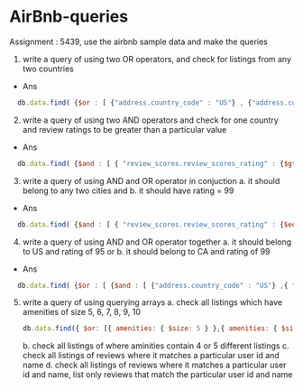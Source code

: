# AirBnb-queries
Assignment : 5439, use the airbnb sample data and make the queries

1. write a query of using two OR operators, and check for listings from any two countries
- Ans 
```js
  db.data.find( {$or : [ {"address.country_code" : "US"} , {"address.country_code" : "AU"}]} ).count()
```
2. write a query of using two AND operators and check for one country and review ratings to be greater than a particular value
- Ans
```js
  db.data.find( {$and : [ { "review_scores.review_scores_rating" : {$gt : 95}},{ "address.country_code" : "US" }] } ) .count()
```

3. write a query of using AND and OR operator in conjuction
    a. it should belong to any two cities and
    b. it should have rating = 99
- Ans
```js
  db.data.find( {$and : [ { "review_scores.review_scores_rating" : {$eq : 99}},{ $or : [ {"address.country_code" : "US"} , {"address.country_code" : "AU"}] }] } ).count()
```
4. write a query of using AND and OR operator together
    a. it should belong to US and rating of 95 or
    b. it should belong to CA and rating of 99
- Ans
```js
  db.data.find( {$or : [ {$and : [ {"address.country_code" : "US"} ,{ "review_scores.review_scores_rating" : {$eq : 95}}] }, {$and : [ {"address.country_code" : "CA"} ,{ "review_scores.review_scores_rating" : {$eq : 99}}] }] } ).count()
```

5. write a query of using querying arrays
    a. check all listings which have amenities of size 5, 6, 7, 8, 9, 10
    ```js 
    db.data.find({ $or: [{ amenities: { $size: 5 } },{ amenities: { $size: 6 } }, { amenities: { $size: 7 } },{ amenities: { $size: 8 } },{ amenities: { $size: 9 } },{ amenities: { $size: 10 } }  ] }).count()
    ```
    b. check all listings of where aminities contain 4 or 5 different listings 
    c. check all listings of reviews where it matches a particular user id and name 
    d. check all listings of reviews where it matches a particular user id and name, list only reviews that match the particular user id and name
